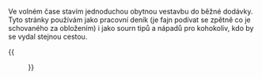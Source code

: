 Ve volném čase stavím jednoduchou obytnou vestavbu do běžné dodávky. Tyto
stránky používám jako pracovní deník (je fajn podívat se zpětně co je
schovaného za obložením) i jako sourn tipů a nápadů pro kohokoliv, kdo by se
vydal stejnou cestou.

{{<figure src="images/title.jpg" class="title-image">}}